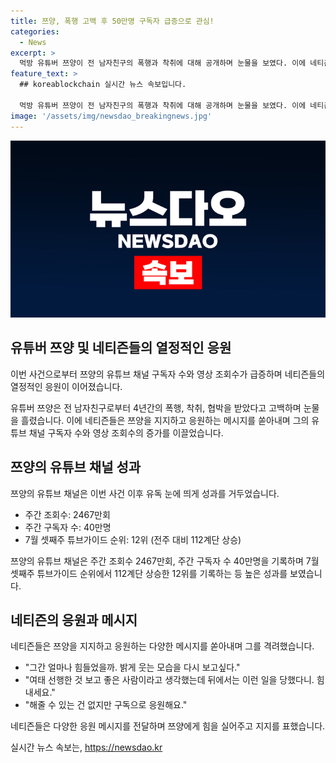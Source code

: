 ```yaml
---
title: 쯔양, 폭행 고백 후 50만명 구독자 급증으로 관심!
categories:
  - News
excerpt: >
  먹방 유튜버 쯔양이 전 남자친구의 폭행과 착취에 대해 공개하며 눈물을 보였다. 이에 네티즌들의 응원이 이어지고 있으며, 쯔양의 유튜브 구독자 수와 영상 조회수가 급증하고 있다. 쯔양은 전 남자친구에게 40억원 가량의 수익을 갈취당했다고 밝히고, 변호인을 통한 형사고소를 진행했으나 사망으로 사건은 종결됐다. 네티즌들은 쯔양을 응원하는 댓글을 남기며 그를 지지하고 있다.
feature_text: >
  ## koreablockchain 실시간 뉴스 속보입니다.

  먹방 유튜버 쯔양이 전 남자친구의 폭행과 착취에 대해 공개하며 눈물을 보였다. 이에 네티즌들의 응원이 이어지고 있으며, 쯔양의 유튜브 구독자 수와 영상 조회수가 급증하고 있다. 쯔양은 전 남자친구에게 40억원 가량의 수익을 갈취당했다고 밝히고, 변호인을 통한 형사고소를 진행했으나 사망으로 사건은 종결됐다. 네티즌들은 쯔양을 응원하는 댓글을 남기며 그를 지지하고 있다.
image: '/assets/img/newsdao_breakingnews.jpg'
---
```


<p><img src="/assets/img/newsdao_breakingnews.jpg" alt="koreablockchain 속보" /></p>

<h2 data-ke-size="size26">유튜버 쯔양 및 네티즌들의 열정적인 응원</h2>

<p>이번 사건으로부터 쯔양의 유튜브 채널 구독자 수와 영상 조회수가 급증하며 네티즌들의 열정적인 응원이 이어졌습니다.</p>

<p data-ke-size="size16">유튜버 쯔양은 전 남자친구로부터 4년간의 폭행, 착취, 협박을 받았다고 고백하며 눈물을 흘렸습니다. 이에 네티즌들은 쯔양을 지지하고 응원하는 메시지를 쏟아내며 그의 유튜브 채널 구독자 수와 영상 조회수의 증가를 이끌었습니다.</p>

<h2 data-ke-size="size26">쯔양의 유튜브 채널 성과</h2>

<p>쯔양의 유튜브 채널은 이번 사건 이후 유독 눈에 띄게 성과를 거두었습니다.</p>

<ul>
<li>주간 조회수: 2467만회</li>
<li>주간 구독자 수: 40만명</li>
<li>7월 셋째주 튜브가이드 순위: 12위 (전주 대비 112계단 상승)</li>
</ul>

<p data-ke-size="size16">쯔양의 유튜브 채널은 주간 조회수 2467만회, 주간 구독자 수 40만명을 기록하며 7월 셋째주 튜브가이드 순위에서 112계단 상승한 12위를 기록하는 등 높은 성과를 보였습니다.</p>

<h2 data-ke-size="size26">네티즌의 응원과 메시지</h2>

<p>네티즌들은 쯔양을 지지하고 응원하는 다양한 메시지를 쏟아내며 그를 격려했습니다.</p>

<ul>
<li> "그간 얼마나 힘들었을까. 밝게 웃는 모습을 다시 보고싶다."
<li> "여태 선행한 것 보고 좋은 사람이라고 생각했는데 뒤에서는 이런 일을 당했다니. 힘내세요."
<li> "해줄 수 있는 건 없지만 구독으로 응원해요."
</ul>

<p data-ke-size="size16">네티즌들은 다양한 응원 메시지를 전달하며 쯔양에게 힘을 실어주고 지지를 표했습니다.</p>
실시간 뉴스 속보는, <a href="https://newsdao.kr" rel="dofollow">https://newsdao.kr</a>



